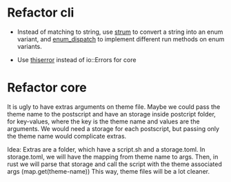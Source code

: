 # Refactor cli

- Instead of matching to string, use [strum](https://crates.io/crates/strum) to convert a string into an enum variant,
and [enum_dispatch](https://crates.io/crates/enum_dispatch) to implement different run methods on enum variants.

- Use [thiserror](https://crates.io/crates/thiserror) instead of io::Errors for core

# Refactor core

It is ugly to have extras arguments on theme file. Maybe we could pass
the theme name to the postscript and have an storage inside postcript folder, for
key-values, where the key is the theme name and values are the arguments. We would need
a storage for each postscript, but passing only the theme name would complicate extras.

Idea: Extras are a folder, which have a script.sh and a storage.toml. In storage.toml,
we will have the mapping from theme name to args. Then, in rust we will parse that
storage and call the script with the theme associated args (map.get(theme-name))
This way, theme files will be a lot cleaner.

